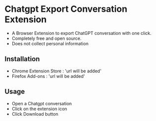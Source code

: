# Chatgpt Export Conversation Extension

- A Browser Extension to export ChatGPT conversation with one click.
- Completely free and open source.
- Does not collect personal information

## Installation

- Chrome Extension Store : 'url will be added'
- Firefox Add-ons : 'url will be added'

## Usage

- Open a Chatgpt conversation
- Click on the extension icon
- Click Download button

